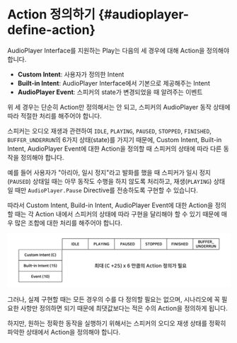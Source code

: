 Action 정의하기 {#audioplayer-define-action}
================

AudioPlayer Interface를 지원하는 Play는 다음의 세 경우에 대해 Action을 정의해야 합니다.

* **Custom Intent**: 사용자가 정의한 Intent
* **Built-in Intent**: AudioPlayer Interface에서 기본으로 제공해주는 Intent
* **AudioPlayer Event**: 스피커의 state가 변경되었을 때 알려주는 이벤트

위 세 경우는 단순히 Action만 정의해서는 안 되고, 스피커의 AudioPlayer 동작 상태에 따라 적절한 처리를 해주어야 합니다.

스피커는 오디오 재생과 관련하여 `IDLE`, `PLAYING`, `PAUSED`, `STOPPED`, `FINISHED`, `BUFFER_UNDERRUN`의 6가지 상태(state)를 가지기 때문에, Custom Intent, Built-in Intent, AudioPlayer Event에 대한 Action을 정의할 때 스피커의 상태에 따라 다른 동작을 정의해야 합니다.

예를 들어 사용자가 "아리아, 일시 정지"라고 발화를 했을 때 스피커가 일시 정지(`PAUSED`) 상태일 때는 아무 동작도 수행을 하지 않도록 처리하고, 재생(`PLAYING`) 상태일 때만 `AudioPlayer.Pause` Directive를 전송하도록 구현할 수 있습니다.

따라서 Custom Intent, Build-in Intent, AudioPlayer Event에 대한 Action을 정의할 때는 각 Action 내에서 스피커의 상태에 따라 구현을 달리해야 할 수 있기 때문에 매우 많은 조합에 대한 처리를 해주어야 합니다.

![](../images/create-plays-with-play-builder/ch3_3262_03.png)

그러나, 실제 구현할 때는 모든 경우의 수를 다 정의할 필요는 없으며, 시나리오에 꼭 필요한 사항만 정의하면 되기 때문에 최댓값보다는 적은 수의 Action을 정의하게 됩니다.  

하지만, 원하는 정확한 동작을 실행하기 위해서는 스피커의 오디오 재생 상태를 정확히 파악한 상태에서 Action을 정의해야 합니다. 
